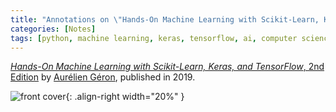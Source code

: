 ```yaml
---
title: "Annotations on \"Hands-On Machine Learning with Scikit-Learn, Keras, and TensorFlow, 2nd Edition\""
categories: [Notes]
tags: [python, machine learning, keras, tensorflow, ai, computer science]
---
```


[*Hands-On Machine Learning with Scikit-Learn, Keras, and TensorFlow*, 2nd Edition](https://www.oreilly.com/library/view/hands-on-machine-learning/9781492032632/) by [Aurélien Géron](https://twitter.com/aureliengeron), published in 2019.

![front cover](https://www.safaribooksonline.com/library/cover/9781492032632/250w/){: .align-right width="20%" }
